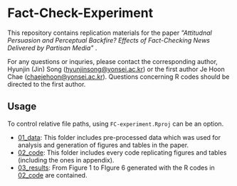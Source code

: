 # Fact-Check-Experiment

This repository contains replication materials for the paper _"Attitudnal Persuasion and Perceptual Backfire? Effects of Fact-Checking News Delivered by Partisan Media"_ . 

For any questions or inquries, please contact the corresponding author, Hyunjin (Jin) Song (hyunjinsong@yonsei.ac.kr) or the first author Je Hoon Chae (chaejehoon@yonsei.ac.kr). Questions concerning R codes should be directed to the first author.

## Usage

To control relative file paths, using `FC-experiment.Rproj` can be an option.

- [01_data](01_data): This folder includes pre-processed data which was used for analysis and generation of figures and tables in the paper. 
- [02_code](02_code): This folder includes every code replicating figures and tables (including the ones in appendix). 
- [03_results](03_results): From Figure 1 to FIgure 6 generated with the R codes in [02_code](02_code) are contained.



